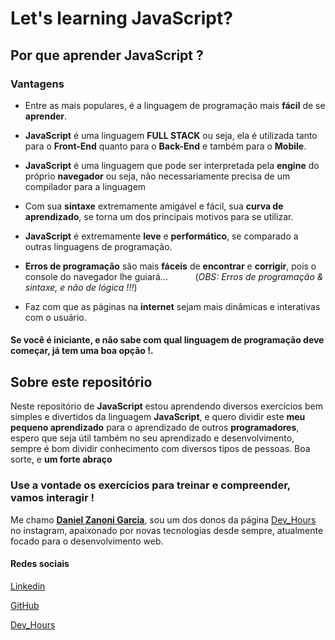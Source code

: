 # Let's learning JavaScript?

## Por que aprender JavaScript ?

### Vantagens

* Entre as mais populares, é a linguagem de programação mais **fácil** de se **aprender**.

* **JavaScript** é uma linguagem **FULL STACK** ou seja, ela é utilizada tanto para o **Front-End** quanto para o **Back-End** e também para o **Mobile**.

* **JavaScript** é uma linguagem que pode ser interpretada pela **engine** do próprio **navegador** ou seja, não necessariamente precisa de um compilador para a linguagem

* Com sua **sintaxe** extremamente amigável e fácil, sua **curva de aprendizado**, se torna um dos principais motivos para se utilizar.

* **JavaScript** é extremamente **leve** e **performático**, se comparado a outras linguagens de programação.

* **Erros de programação** são mais **fáceis** de **encontrar** e **corrigir**, pois o console do navegador lhe guiará... &nbsp; &nbsp; &nbsp; &nbsp; &nbsp;
(*OBS: Erros de programação & sintaxe, e não de lógica !!!*)

* Faz com que as páginas na **internet** sejam mais dinâmicas e interativas com o usuário.

#### Se você é **iniciante**, e não sabe com qual **linguagem de programação** deve começar, já tem uma boa opção !.

## Sobre este repositório

Neste repositório de **JavaScript** estou aprendendo diversos exercícios bem simples e divertidos da linguagem **JavaScript**, e quero dividir este **meu pequeno aprendizado** para o aprendizado de outros **programadores**, espero que seja útil também no seu aprendizado e desenvolvimento, sempre é bom dividir conhecimento com diversos tipos de pessoas. Boa sorte, e **um forte abraço** 

### Use a vontade os exercícios para treinar e compreender, vamos interagir !

Me chamo [**Daniel Zanoni Garcia**](https://www.linkedin.com/in/daniel-zanoni-garcia), sou um dos donos da página [Dev_Hours](https://www.instagram.com/dev_hours) no instagram, apaixonado por novas tecnologias desde sempre, atualmente focado para o desenvolvimento web.

#### Redes sociais

[Linkedin](https://www.linkedin.com/in/daniel-zanoni-garcia)

[GitHub](https://github.com/DanielZG20)

[Dev_Hours](https://www.instagram.com/dev_hours)
